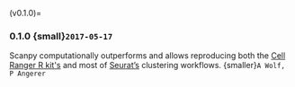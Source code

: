 (v0.1.0)=
### 0.1.0 {small}`2017-05-17`

Scanpy computationally outperforms and allows reproducing both the [Cell Ranger
R kit's](https://github.com/scverse/scanpy_usage/tree/master/170503_zheng17)
and most of [Seurat’s](https://github.com/scverse/scanpy_usage/tree/master/170505_seurat)
clustering workflows. {smaller}`A Wolf, P Angerer`

